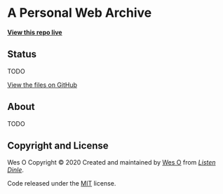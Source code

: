 
# A Personal Web Archive  

**[View this repo live](https://wes-o.github.io/)**

## Status
TODO

[View the files on GitHub](https://github.com/wes-o/wes-o.github.io)

## About 
TODO

## Copyright and License

Wes O Copyright &copy; 2020
Created and maintained by [Wes O](https://github.com/wes-o) from *[Listen Dinle](https://github.com/Listen-Dinle)*.

Code released under the [MIT](https://github.com/wes-o/wes-o.github.io/blob/master/LICENSE) license.
